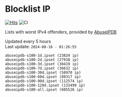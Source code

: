 # Blocklist IP

[![Hits](https://hits.seeyoufarm.com/api/count/incr/badge.svg?url=https%3A%2F%2Fgithub.com%2Fborestad%2Fblocklist-ip%2F&count_bg=%2379C83D&title_bg=%23555555&icon=&icon_color=%23E7E7E7&title=hits&edge_flat=false)](https://hits.seeyoufarm.com)  ![CI](https://img.shields.io/github/workflow/status/borestad/blocklist-ip/CI?style=flat-square)

Lists with worst IPv4 offenders, provided by [AbuseIPDB](https://www.abuseipdb.com/)

<!-- FOOTER-PLACEHOLDER -->
Updated every 5 hours<br>
Last update: `2024-08-16 - 01:26:55`
```
abuseipdb-s100-1d.ipset (23824 ip)
abuseipdb-s100-2d.ipset (27918 ip)
abuseipdb-s100-3d.ipset (30419 ip)
abuseipdb-s100-7d.ipset (36632 ip)
abuseipdb-s100-30d.ipset (58970 ip)
abuseipdb-s100-60d.ipset (89317 ip)
abuseipdb-s100-90d.ipset (112574 ip)
abuseipdb-s100-120d.ipset (133499 ip)
abuseipdb-s100-all.ipset (605526 ip)
```
